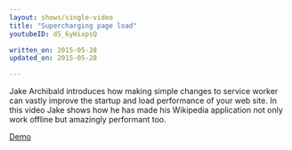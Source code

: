 ```yaml
---
layout: shows/single-video
title: "Supercharging page load"
youtubeID: d5_6yHixpsQ

written_on: 2015-05-28
updated_on: 2015-05-28

---
```

Jake Archibald introduces how making simple changes to service worker can vastly improve 
the startup and load performance of your web site.  In this video Jake shows how he has 
made his Wikipedia application not only work offline but amazingly performant too. 

[Demo](https://wiki-offline.jakearchibald.com)

